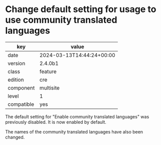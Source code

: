 [//]: # (werk v2)
# Change default setting for usage to use community translated languages

key        | value
---------- | ---
date       | 2024-03-13T14:44:24+00:00
version    | 2.4.0b1
class      | feature
edition    | cre
component  | multisite
level      | 1
compatible | yes

The default setting for "Enable community translated languages" was previously disabled.
It is now enabled by default.

The names of the community translated languages have also been changed.
